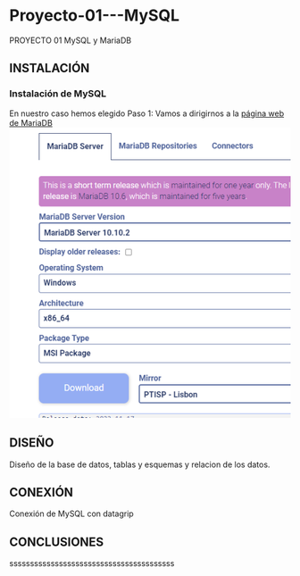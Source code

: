 # Proyecto-01---MySQL
PROYECTO 01 MySQL y MariaDB

## INSTALACIÓN

### Instalación de MySQL
En nuestro caso hemos elegido 
Paso 1: 
Vamos a dirigirnos a la [página web de MariaDB](https://mariadb.org/download/?t=mariadb&p=mariadb&r=10.10.2&os=windows&cpu=x86_64&pkg=msi&m=ptisp) 
![instalación](https://github.com/FranciscoMontillaSeco/Proyecto-01---MySQL/blob/main/Imagenes/Mariadb/1.png)

## DISEÑO

Diseño de la base de datos, tablas y esquemas y relacion de los datos.

## CONEXIÓN

Conexión de MySQL con datagrip

## CONCLUSIONES

ssssssssssssssssssssssssssssssssssssssss